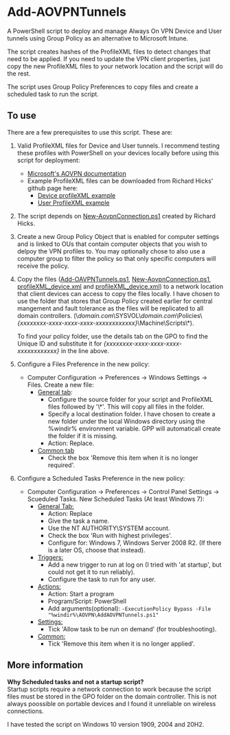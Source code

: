 # Add-AOVPNTunnels
A PowerShell script to deploy and manage Always On VPN Device and User tunnels using Group Policy as an alternative to Microsoft Intune.

The script creates hashes of the ProfileXML files to detect changes that need to be applied. If you need to update the VPN client properties, just copy the new ProfileXML files to your network location and the script will do the rest.

The script uses Group Policy Preferences to copy files and create a scheduled task to run the script.

## To use
There are a few prerequisites to use this script. These are:
1. Valid ProfileXML files for Device and User tunnels. I recommend testing these profiles with PowerShell on your devices locally before using this script for deployment:
   * [Microsoft's AOVPN documentation](https://docs.microsoft.com/en-us/windows-server/remote/remote-access/vpn/always-on-vpn/deploy/vpn-deploy-client-vpn-connections)
   * Example ProfileXML files can be downloaded from Richard Hicks' github page here:
     * [Device profileXML example](https://github.com/richardhicks/aovpn/blob/master/ProfileXML_Device.xml)
     * [User ProfileXML example](https://github.com/richardhicks/aovpn/blob/master/ProfileXML_User.xml)  
3. The script depends on [New-AovpnConnection.ps1](https://github.com/richardhicks/aovpn/blob/master/New-AovpnConnection.ps1) created by Richard Hicks.

3. Create a new Group Policy Object that is enabled for computer settings and is linked to OUs that contain computer objects that you wish to delpoy the VPN profiles to. You may optionally chose to also use a computer group to filter the policy so that only specific computers will receive the policy.  
4. Copy the files ([Add-OAVPNTunnels.ps1](https://github.com/bennyguk/Add-AOVPNTunnels/blob/main/Add-AOVPNTunnels.ps1), [New-AovpnConnection.ps1](https://github.com/richardhicks/aovpn/blob/master/New-AovpnConnection.ps1), [profileXML_device.xml](https://github.com/richardhicks/aovpn/blob/master/ProfileXML_Device.xml) and [profileXML_device.xml](https://github.com/richardhicks/aovpn/blob/master/ProfileXML_User.xml)) to a network location that client devices can access to copy the files locally. I have chosen to use the folder that stores that Group Policy created earlier for central mangement and fault tolerance as the files will be replicated to all domain controllers. (\\*domain.com*\\SYSVOL\\*domain.com*\\Policies\\*{xxxxxxxx-xxxx-xxxx-xxxx-xxxxxxxxxxxx}*\\Machine\\Scripts\\*).

   To find your policy folder, use the details tab on the GPO to find the Unique ID and substitute it for *{xxxxxxxx-xxxx-xxxx-xxxx-xxxxxxxxxxxx}* in the line above.

5. Configure a Files Preference in the new policy:
   * Computer Configuration -> Preferences -> Windows Settings -> Files. Create a new file:
     * [General tab](/images/GPPCreateFileGeneral.JPG?raw=true "GPP Files general tab"):
       * Configure the source folder for your script and ProfileXML files followed by '\\\*'. This will copy all files in the folder.
       * Specify a local destination folder. I have chosen to create a new folder under the local Windows directory using the %windir% environment variable. GPP will automaticall create the folder if it is missing.
       * Action: Replace.
     * [Common tab](/images/GPPCreateFileCommon.JPG?raw=true "GPP Files common tab")
       * Check the box 'Remove this item when it is no longer required'.

6. Configure a Scheduled Tasks Preference in the new policy:
   * Computer Configuration -> Preferences -> Control Panel Settings -> Scueduled Tasks. New Scheduled Tasks (At least Windows 7):
     * [General Tab:](/images/GPPTasksGeneral.JPG?raw=true "GPP Files general tab")
       * Action: Replace
       * Give the task a name.
       * Use the NT AUTHORITY\SYSTEM account.
       * Check the box 'Run with highest privileges'.
       * Configure for: Windows 7, Windows Server 2008 R2. (If there is a later OS, choose that instead).  
     * [Triggers:](/images/GPPTasksTriggers.JPG?raw=true "GPP Files common tab")
       * Add a new trigger to run at log on (I tried with 'at startup', but could not get it to run reliably).
       * Configure the task to run for any user.  
     * [Actions:](/images/GPPTasksActions.JPG?raw=true "GPP Files common tab")
       * Action: Start a program
       * Program/Script: PowerShell
       * Add arguments(optional): `-ExecutionPolicy Bypass -File "%windir%\AOVPN\AddAOVPNTunnels.ps1"`  
     * [Settings:](/images/GPPTasksSettings.JPG?raw=true "GPP Files common tab")
       * Tick 'Allow task to be run on demand' (for troubleshooting).  
     * [Common:](/images/GPPTasksCommon.JPG?raw=true "GPP Files common tab")
       * Tick 'Remove this item when it is no longer applied'.  

## More information
**Why Scheduled tasks and not a startup script?**  
Startup scripts require a network connection to work because the script files must be stored in the GPO folder on the domain controller. This is not always poossible on portable devices and I found it unreliable on wireless connections.

I have tested the script on Windows 10 version 1909, 2004 and 20H2.
